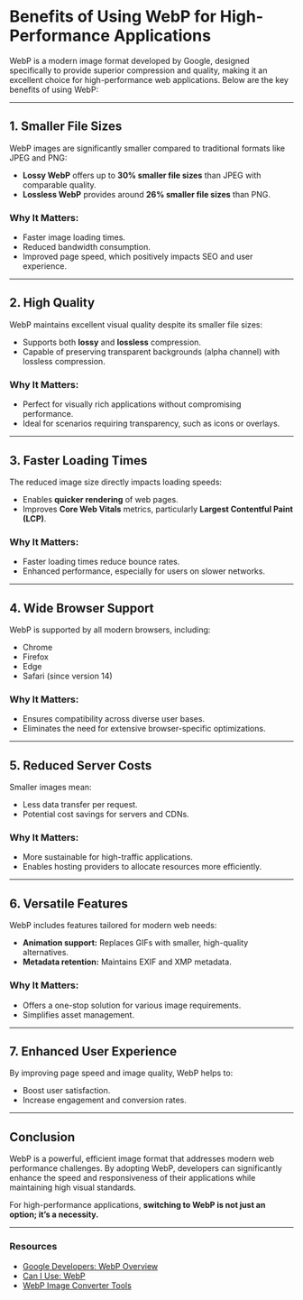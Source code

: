 # Benefits of Using WebP for High-Performance Applications

WebP is a modern image format developed by Google, designed specifically to provide superior compression and quality, making it an excellent choice for high-performance web applications. Below are the key benefits of using WebP:

---

## 1. **Smaller File Sizes**
WebP images are significantly smaller compared to traditional formats like JPEG and PNG:
- **Lossy WebP** offers up to **30% smaller file sizes** than JPEG with comparable quality.
- **Lossless WebP** provides around **26% smaller file sizes** than PNG.

### Why It Matters:
- Faster image loading times.
- Reduced bandwidth consumption.
- Improved page speed, which positively impacts SEO and user experience.

---

## 2. **High Quality**
WebP maintains excellent visual quality despite its smaller file sizes:
- Supports both **lossy** and **lossless** compression.
- Capable of preserving transparent backgrounds (alpha channel) with lossless compression.

### Why It Matters:
- Perfect for visually rich applications without compromising performance.
- Ideal for scenarios requiring transparency, such as icons or overlays.

---

## 3. **Faster Loading Times**
The reduced image size directly impacts loading speeds:
- Enables **quicker rendering** of web pages.
- Improves **Core Web Vitals** metrics, particularly **Largest Contentful Paint (LCP)**.

### Why It Matters:
- Faster loading times reduce bounce rates.
- Enhanced performance, especially for users on slower networks.

---

## 4. **Wide Browser Support**
WebP is supported by all modern browsers, including:
- Chrome
- Firefox
- Edge
- Safari (since version 14)

### Why It Matters:
- Ensures compatibility across diverse user bases.
- Eliminates the need for extensive browser-specific optimizations.

---

## 5. **Reduced Server Costs**
Smaller images mean:
- Less data transfer per request.
- Potential cost savings for servers and CDNs.

### Why It Matters:
- More sustainable for high-traffic applications.
- Enables hosting providers to allocate resources more efficiently.

---

## 6. **Versatile Features**
WebP includes features tailored for modern web needs:
- **Animation support:** Replaces GIFs with smaller, high-quality alternatives.
- **Metadata retention:** Maintains EXIF and XMP metadata.

### Why It Matters:
- Offers a one-stop solution for various image requirements.
- Simplifies asset management.

---

## 7. **Enhanced User Experience**
By improving page speed and image quality, WebP helps to:
- Boost user satisfaction.
- Increase engagement and conversion rates.

---

## Conclusion
WebP is a powerful, efficient image format that addresses modern web performance challenges. By adopting WebP, developers can significantly enhance the speed and responsiveness of their applications while maintaining high visual standards.

For high-performance applications, **switching to WebP is not just an option; it’s a necessity.**

---

### Resources
- [Google Developers: WebP Overview](https://developers.google.com/speed/webp)
- [Can I Use: WebP](https://caniuse.com/webp)
- [WebP Image Converter Tools](https://developers.google.com/speed/webp/download)

